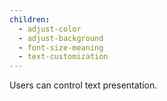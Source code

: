 ```yaml
---
children:
  - adjust-color
  - adjust-background
  - font-size-meaning
  - text-customization
---
```


Users can control text presentation.
